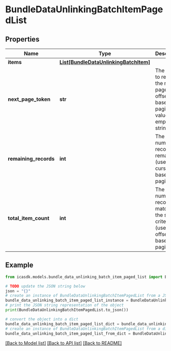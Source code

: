 # BundleDataUnlinkingBatchItemPagedList


## Properties

Name | Type | Description | Notes
------------ | ------------- | ------------- | -------------
**items** | [**List[BundleDataUnlinkingBatchItem]**](BundleDataUnlinkingBatchItem.md) |  | 
**next_page_token** | **str** | The cursor to request the next page. For offset-based paging the value is an empty string. | [optional] 
**remaining_records** | **int** | The number of records remaining (used in cursor based pagination) | [optional] 
**total_item_count** | **int** | The total number of records matching the search criteria (used in offset based pagination) | [optional] 

## Example

```python
from icasdk.models.bundle_data_unlinking_batch_item_paged_list import BundleDataUnlinkingBatchItemPagedList

# TODO update the JSON string below
json = "{}"
# create an instance of BundleDataUnlinkingBatchItemPagedList from a JSON string
bundle_data_unlinking_batch_item_paged_list_instance = BundleDataUnlinkingBatchItemPagedList.from_json(json)
# print the JSON string representation of the object
print(BundleDataUnlinkingBatchItemPagedList.to_json())

# convert the object into a dict
bundle_data_unlinking_batch_item_paged_list_dict = bundle_data_unlinking_batch_item_paged_list_instance.to_dict()
# create an instance of BundleDataUnlinkingBatchItemPagedList from a dict
bundle_data_unlinking_batch_item_paged_list_from_dict = BundleDataUnlinkingBatchItemPagedList.from_dict(bundle_data_unlinking_batch_item_paged_list_dict)
```
[[Back to Model list]](../README.md#documentation-for-models) [[Back to API list]](../README.md#documentation-for-api-endpoints) [[Back to README]](../README.md)


